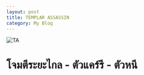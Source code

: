 ```yaml
---
layout: post
title: TEMPLAR ASSASSIN
category: My Blog
---
```

![TA](http://cdn.dota2.com/apps/dota2/images/heroes/templar_assassin_full.png?v=4128194?v=4128194)
# โจมตีระยะไกล - ตัวแคร์รี - ตัวหนี
